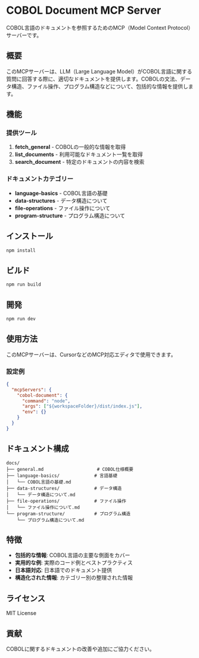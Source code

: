 # COBOL Document MCP Server

COBOL言語のドキュメントを参照するためのMCP（Model Context Protocol）サーバーです。

## 概要

このMCPサーバーは、LLM（Large Language Model）がCOBOL言語に関する質問に回答する際に、適切なドキュメントを提供します。COBOLの文法、データ構造、ファイル操作、プログラム構造などについて、包括的な情報を提供します。

## 機能

### 提供ツール

1. **fetch_general** - COBOLの一般的な情報を取得
2. **list_documents** - 利用可能なドキュメント一覧を取得
3. **search_document** - 特定のドキュメントの内容を検索

### ドキュメントカテゴリー

- **language-basics** - COBOL言語の基礎
- **data-structures** - データ構造について
- **file-operations** - ファイル操作について
- **program-structure** - プログラム構造について

## インストール

```bash
npm install
```

## ビルド

```bash
npm run build
```

## 開発

```bash
npm run dev
```

## 使用方法

このMCPサーバーは、CursorなどのMCP対応エディタで使用できます。

### 設定例

```json
{
  "mcpServers": {
    "cobol-document": {
      "command": "node",
      "args": ["${workspaceFolder}/dist/index.js"],
      "env": {}
    }
  }
}
```

## ドキュメント構成

```
docs/
├── general.md                    # COBOL仕様概要
├── language-basics/             # 言語基礎
│   └── COBOL言語の基礎.md
├── data-structures/             # データ構造
│   └── データ構造について.md
├── file-operations/             # ファイル操作
│   └── ファイル操作について.md
└── program-structure/           # プログラム構造
    └── プログラム構造について.md
```

## 特徴

- **包括的な情報**: COBOL言語の主要な側面をカバー
- **実用的な例**: 実際のコード例とベストプラクティス
- **日本語対応**: 日本語でのドキュメント提供
- **構造化された情報**: カテゴリー別の整理された情報

## ライセンス

MIT License

## 貢献

COBOLに関するドキュメントの改善や追加にご協力ください。
